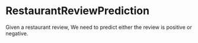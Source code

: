 # RestaurantReviewPrediction
Given a restaurant review, We need to predict either the review is positive or negative.
